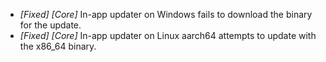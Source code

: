 * _[Fixed] [Core]_ In-app updater on Windows fails to download the binary for the update.  
* _[Fixed] [Core]_ In-app updater on Linux aarch64 attempts to update with the x86_64 binary.  